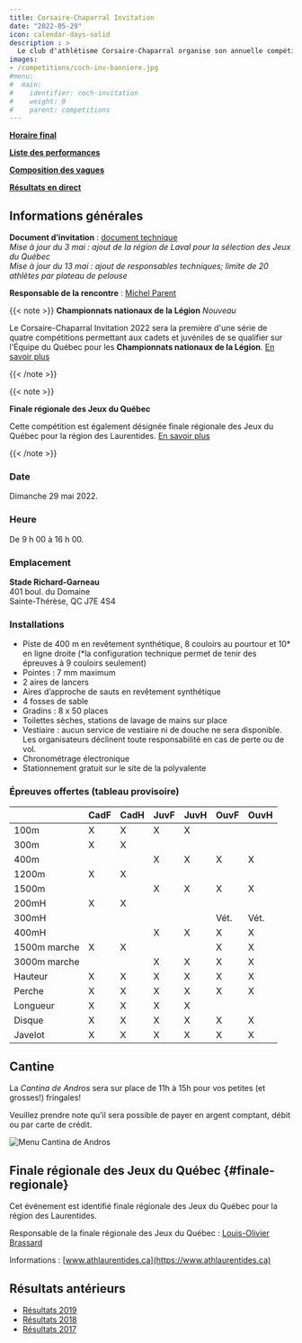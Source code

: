 ```yaml
---
title: Corsaire-Chaparral Invitation
date: "2022-05-29"
icon: calendar-days-solid
description : >
  Le club d'athlétisme Corsaire-Chaparral organise son annuelle compétition estivale avec, au programme, un ensemble d'épreuves pour les athlètes de catégories cadet à senior.
images:
- /competitions/coch-inv-banniere.jpg
#menu:
#  main:
#    identifier: coch-invitation
#    weight: 0
#    parent: competitions
---
```


[**Horaire final**](https://assets.corsaire-chaparral.org/competitions/2022/horaire-coch-invitation-2022-vFINAL.pdf)

[**Liste des performances**](https://assets.corsaire-chaparral.org/competitions/2022/Perflist__coch-inv.pdf)

[**Composition des vagues**](https://assets.corsaire-chaparral.org/competitions/2022/MeetProgram__piste-coch-inv.pdf)

[**Résultats en direct**](https://resultats.corsaire-chaparral.org/meets/coch-inv-2022)

## Informations générales

**Document d’invitation** : [document technique](https://assets.corsaire-chaparral.org/competitions/2022/document-technique-coch-invitation-2022-v01.pdf)  
_Mise à jour du 3 mai : ajout de la région de Laval pour la sélection des Jeux du Québec_  
_Mise à jour du 13 mai : ajout de responsables techniques; limite de 20 athlètes par plateau de pelouse_

**Responsable de la rencontre** : [Michel Parent](mailto:michelparent2404@gmail.com)

{{< note >}}
**Championnats nationaux de la Légion** <em class="badge badge-primary">Nouveau</em>

Le Corsaire-Chaparral Invitation 2022 sera la première d'une série de quatre compétitions permettant aux cadets et juvéniles de se qualifier sur l'Équipe du Québec pour les **Championnats nationaux de la Légion**. [En savoir plus](https://athletisme-quebec.ca/equipes-du-quebec)

{{< /note >}}


{{< note >}}

**Finale régionale des Jeux du Québec**

Cette compétition est également désignée finale régionale des Jeux du Québec pour la région des Laurentides. [En savoir plus](#finale-regionale)

{{< /note >}}

### Date

Dimanche 29 mai 2022.

### Heure

De 9 h 00 à 16 h 00.

### Emplacement

**Stade Richard-Garneau**  
401 boul. du Domaine  
Sainte-Thérèse, QC J7E 4S4

### Installations

- Piste de 400 m en revêtement synthétique, 8 couloirs au pourtour et 10* en ligne droite (*la configuration technique permet de tenir des épreuves à 9 couloirs seulement)
- Pointes : 7 mm maximum
- 2 aires de lancers
- Aires d’approche de sauts en revêtement synthétique
- 4 fosses de sable
- Gradins : 8 x 50 places
- Toilettes sèches, stations de lavage de mains sur place
- Vestiaire : aucun service de vestiaire ni de douche ne sera disponible. Les organisateurs déclinent toute responsabilité en cas de perte ou de vol.
- Chronométrage électronique
- Stationnement gratuit sur le site de la polyvalente

### Épreuves offertes (tableau provisoire)

|              | CadF | CadH | JuvF | JuvH | OuvF | OuvH |
|--------------|------|------|------|------|------|------|
| 100m         | X    | X    | X    | X    |      |      |
| 300m         | X    | X    |      |      |      |      |
| 400m         |      |      | X    | X    | X    | X    |
| 1200m        | X    | X    |      |      |      |      |
| 1500m        |      |      | X    | X    | X    | X    |
| 200mH        | X    | X    |      |      |      |      |
| 300mH        |      |      |      |      | Vét. | Vét. |
| 400mH        |      |      | X    | X    | X    | X    |
| 1500m marche | X    | X    |      |      | X    | X    |
| 3000m marche |      |      | X    | X    | X    | X    |
| Hauteur      | X    | X    | X    | X    | X    | X    |
| Perche       | X    | X    | X    | X    | X    | X    |
| Longueur     | X    | X    | X    | X    |      |      |
| Disque       | X    | X    | X    | X    | X    | X    |
| Javelot      | X    | X    | X    | X    | X    | X    |

## Cantine

La _Cantina de Andros_ sera sur place de 11h à 15h pour vos petites (et grosses!) fringales!

Veuillez prendre note qu’il sera possible de payer en argent comptant, débit ou par carte de crédit.

![Menu Cantina de Andros](/img/menu-andros-2022.jpg)

## Finale régionale des Jeux du Québec {#finale-regionale}

Cet événement est identifié finale régionale des Jeux du Québec pour la région des Laurentides.

Responsable de la finale régionale des Jeux du Québec&nbsp;: [Louis-Olivier Brassard](mailto:louis@athlaurentides.ca)

Informations&nbsp;: [www.athlaurentides.ca](https://www.athlaurentides.ca)

## Résultats antérieurs

- [Résultats 2019](/resultats/2019/coch-invitation/)
- [Résultats 2018](/resultats/2018/corsaire-chaparral-invitation/)
- [Résultats 2017](/resultats/2017/corsaire-chaparal-invitation/)

<!--
## Partenaires

Le Corsaire-Chaparral tient à remercier ses principaux partenaires lors de l'événement, lesquels offrent un précieux soutien pour la tenue d'événements d'envergure tel que le Corsaire-Chaparral Invitation.

- [Boston Pizza Sainte-Thérèse](https://bostonpizza.com/fr)
- [Sports Experts Place Rosemère](https://www.sportsexperts.ca)
- [Rôtisserie Scores Sainte-Thérèse](https://www.scores.ca/restaurant/28-rotisserie-scores-sainte-therese.html)
- Club optimiste de Sainte-Thérèse
- [Ramez Ayoub, député fédéral de Thérèse-de-Blainville](http://rayoub.liberal.ca/)
- [Municipalité d'Oka](http://municipalite.oka.qc.ca/)
-->
